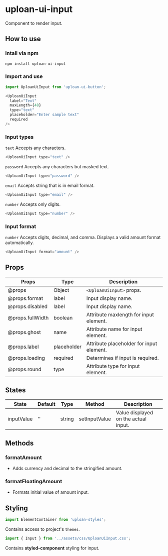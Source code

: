 # uploan-ui-input
Component to render input.

## How to use
### Intall via npm
```js
npm install uploan-ui-input
```

### Import and use
```js
import UploanUiInput from 'uploan-ui-button';

<UploanUiInput
  label="Text"
  maxLength={48}
  type="text"
  placeholder="Enter sample text"
  required
/>
```

### Input types

`text` Accepts any characters.

```js
<UploanUiInput type="text" />
```

`password` Accepts any characters but masked text.

```js
<UploanUiInput type="password" />
```

`email` Accepts string that is in email format.

```js
<UploanUiInput type="email" />
```

`number` Accepts only digits.

```js
<UploanUiInput type="number" />
```

### Input format

`number` Accepts digits, decimal, and comma. Displays a valid amount format
automatically.

```js
<UploanUiInput format="amount" />
```

## Props
| Props            | Type        | Description                              |
| ---------------- | ----------- | ---------------------------------------- |
| @props           | Object      | `<UploanUiInput>` props.                 |
| @props.format    | label       | Input display name.                      |
| @props.disabled  | label       | Input display name.                      |
| @props.fullWidth | boolean     | Attribute maxlength for input element.   |
| @props.ghost     | name        | Attribute name for input element.        |
| @props.label     | placeholder | Attribute placeholder for input element. |
| @props.loading   | required    | Determines if input is required.         |
| @props.round     | type        | Attribute type for input element.        |

## States
| State      | Default | Type    | Method        | Description                          |
| ---------- | ------- | ------- | ------------- | ------------------------------------ |
| inputValue | ''      | string  | setInputValue | Value displayed on the actual input. |

## Methods

### formatAmount
- Adds currency and decimal to the stringified amount.

### formatFloatingAmount
- Formats initial value of amount input.

## Styling
```js
import ElementContainer from 'uploan-styles';
```
Contains access to project's `themes`.

```js
import { Input } from '../assets/css/UploanUiInput.css';
``` 
Contains **styled-component** styling for input.